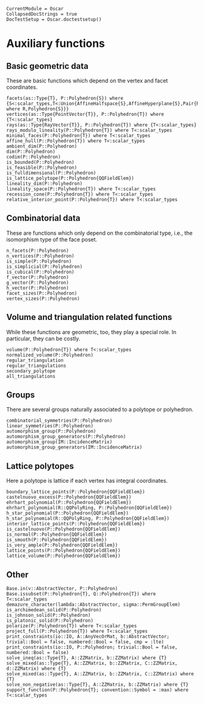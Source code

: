 ```@meta
CurrentModule = Oscar
CollapsedDocStrings = true
DocTestSetup = Oscar.doctestsetup()
```

# Auxiliary functions

## Basic geometric data

These are basic functions which depend on the vertex and facet coordinates.

```@docs
facets(as::Type{T}, P::Polyhedron{S}) where {S<:scalar_types,T<:Union{AffineHalfspace{S},AffineHyperplane{S},Pair{R,S} where R,Polyhedron{S}}}
vertices(as::Type{PointVector{T}}, P::Polyhedron{T}) where {T<:scalar_types}
rays(as::Type{RayVector{T}}, P::Polyhedron{T}) where {T<:scalar_types}
rays_modulo_lineality(P::Polyhedron{T}) where T<:scalar_types
minimal_faces(P::Polyhedron{T}) where T<:scalar_types
affine_hull(P::Polyhedron{T}) where T<:scalar_types
ambient_dim(P::Polyhedron)
dim(P::Polyhedron)
codim(P::Polyhedron)
is_bounded(P::Polyhedron)
is_feasible(P::Polyhedron)
is_fulldimensional(P::Polyhedron)
is_lattice_polytope(P::Polyhedron{QQFieldElem})
lineality_dim(P::Polyhedron)
lineality_space(P::Polyhedron{T}) where T<:scalar_types
recession_cone(P::Polyhedron{T}) where T<:scalar_types
relative_interior_point(P::Polyhedron{T}) where T<:scalar_types
```

## Combinatorial data

These are functions which only depend on the combinatorial type, i.e., the isomorphism type of the face poset.

```@docs
n_facets(P::Polyhedron)
n_vertices(P::Polyhedron)
is_simple(P::Polyhedron)
is_simplicial(P::Polyhedron)
is_cubical(P::Polyhedron)
f_vector(P::Polyhedron)
g_vector(P::Polyhedron)
h_vector(P::Polyhedron)
facet_sizes(P::Polyhedron)
vertex_sizes(P::Polyhedron)
```

## Volume and triangulation related functions

While these functions are geometric, too, they play a special role.  In particular, they can be costly.

```@docs
volume(P::Polyhedron{T}) where T<:scalar_types
normalized_volume(P::Polyhedron)
regular_triangulation
regular_triangulations
secondary_polytope
all_triangulations
```

## Groups

There are several groups naturally associated to a polytope or polyhedron.

```@docs
combinatorial_symmetries(P::Polyhedron)
linear_symmetries(P::Polyhedron)
automorphism_group(P::Polyhedron)
automorphism_group_generators(P::Polyhedron)
automorphism_group(IM::IncidenceMatrix)
automorphism_group_generators(IM::IncidenceMatrix)
```

## Lattice polytopes

Here a polytope is lattice if each vertex has integral coordinates.

```@docs
boundary_lattice_points(P::Polyhedron{QQFieldElem})
castelnuovo_excess(P::Polyhedron{QQFieldElem})
ehrhart_polynomial(P::Polyhedron{QQFieldElem})
ehrhart_polynomial(R::QQPolyRing, P::Polyhedron{QQFieldElem})
h_star_polynomial(P::Polyhedron{QQFieldElem})
h_star_polynomial(R::QQPolyRing, P::Polyhedron{QQFieldElem})
interior_lattice_points(P::Polyhedron{QQFieldElem})
is_castelnuovo(P::Polyhedron{QQFieldElem})
is_normal(P::Polyhedron{QQFieldElem})
is_smooth(P::Polyhedron{QQFieldElem})
is_very_ample(P::Polyhedron{QQFieldElem})
lattice_points(P::Polyhedron{QQFieldElem})
lattice_volume(P::Polyhedron{QQFieldElem})
```

## Other

```@docs
Base.in(v::AbstractVector, P::Polyhedron)
Base.issubset(P::Polyhedron{T}, Q::Polyhedron{T}) where T<:scalar_types
demazure_character(lambda::AbstractVector, sigma::PermGroupElem)
is_archimedean_solid(P::Polyhedron)
is_johnson_solid(P::Polyhedron)
is_platonic_solid(P::Polyhedron)
polarize(P::Polyhedron{T}) where T<:scalar_types
project_full(P::Polyhedron{T}) where T<:scalar_types
print_constraints(io::IO, A::AnyVecOrMat, b::AbstractVector; trivial::Bool = false, numbered::Bool = false, cmp = :lte)
print_constraints(io::IO, P::Polyhedron; trivial::Bool = false, numbered::Bool = false)
solve_ineq(as::Type{T}, A::ZZMatrix, b::ZZMatrix) where {T}
solve_mixed(as::Type{T}, A::ZZMatrix, b::ZZMatrix, C::ZZMatrix, d::ZZMatrix) where {T}
solve_mixed(as::Type{T}, A::ZZMatrix, b::ZZMatrix, C::ZZMatrix) where {T}
solve_non_negative(as::Type{T}, A::ZZMatrix, b::ZZMatrix) where {T}
support_function(P::Polyhedron{T}; convention::Symbol = :max) where T<:scalar_types
```


